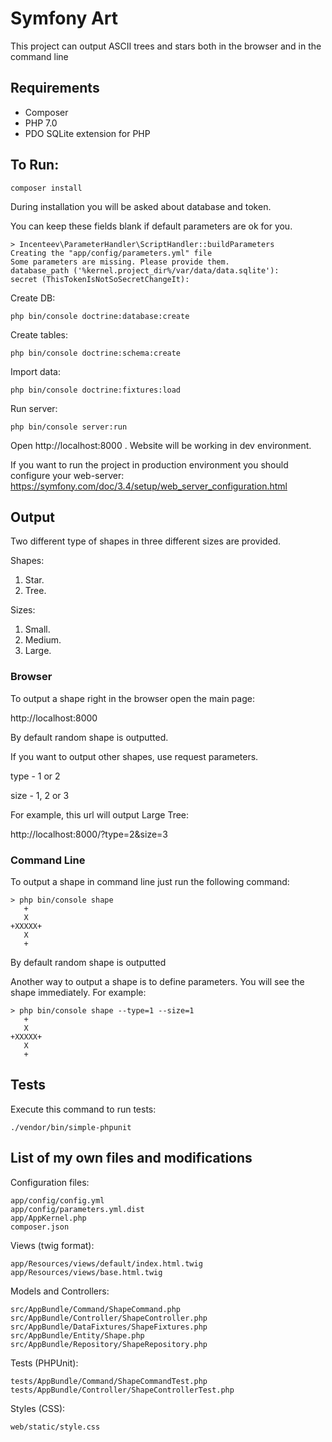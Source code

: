 # Symfony Art

This project can output ASCII trees and stars both in the browser and in the command line

## Requirements

- Composer
- PHP 7.0
- PDO SQLite extension for PHP

## To Run:

~~~
composer install
~~~

During installation you will be asked about database and token.

You can keep these fields blank if default parameters are ok for you.

```
> Incenteev\ParameterHandler\ScriptHandler::buildParameters
Creating the "app/config/parameters.yml" file
Some parameters are missing. Please provide them.
database_path ('%kernel.project_dir%/var/data/data.sqlite'):
secret (ThisTokenIsNotSoSecretChangeIt):
```

Create DB:

~~~
php bin/console doctrine:database:create
~~~

Create tables:

~~~
php bin/console doctrine:schema:create
~~~

Import data:

~~~
php bin/console doctrine:fixtures:load
~~~

Run server:

~~~
php bin/console server:run
~~~

Open http://localhost:8000 . Website will be working in dev environment.

If you want to run the project in production environment you should configure your web-server:
https://symfony.com/doc/3.4/setup/web_server_configuration.html

## Output

Two different type of shapes in three different sizes are provided.

Shapes:
1. Star.
2. Tree.

Sizes:
1. Small.
2. Medium.
3. Large.

### Browser

To output a shape right in the browser open the main page:

http://localhost:8000

By default random shape is outputted.

If you want to output other shapes, use request parameters.

type - 1 or 2

size - 1, 2 or 3

For example, this url will output Large Tree:

http://localhost:8000/?type=2&size=3

### Command Line

To output a shape in command line just run the following command:

```
> php bin/console shape
   +
   X
+XXXXX+
   X
   +
``` 

By default random shape is outputted

Another way to output a shape is to define parameters. You will see the shape immediately.
For example:

```
> php bin/console shape --type=1 --size=1
   +
   X
+XXXXX+
   X
   +
```

## Tests

Execute this command to run tests:

```
./vendor/bin/simple-phpunit
```

## List of my own files and modifications

Configuration files:

```
app/config/config.yml
app/config/parameters.yml.dist
app/AppKernel.php
composer.json
```

Views (twig format):

```
app/Resources/views/default/index.html.twig
app/Resources/views/base.html.twig
```

Models and Controllers:

```
src/AppBundle/Command/ShapeCommand.php
src/AppBundle/Controller/ShapeController.php
src/AppBundle/DataFixtures/ShapeFixtures.php
src/AppBundle/Entity/Shape.php
src/AppBundle/Repository/ShapeRepository.php

```

Tests (PHPUnit):

```
tests/AppBundle/Command/ShapeCommandTest.php
tests/AppBundle/Controller/ShapeControllerTest.php

```

Styles (CSS):

```
web/static/style.css
```